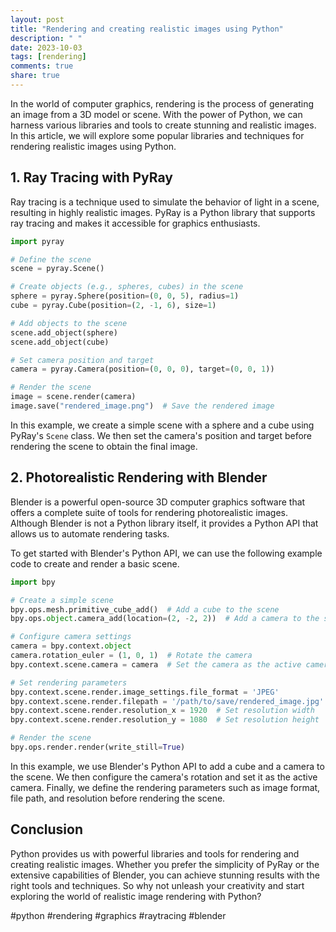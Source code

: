 ```yaml
---
layout: post
title: "Rendering and creating realistic images using Python"
description: " "
date: 2023-10-03
tags: [rendering]
comments: true
share: true
---
```


In the world of computer graphics, rendering is the process of generating an image from a 3D model or scene. With the power of Python, we can harness various libraries and tools to create stunning and realistic images. In this article, we will explore some popular libraries and techniques for rendering realistic images using Python.

## 1. Ray Tracing with PyRay

Ray tracing is a technique used to simulate the behavior of light in a scene, resulting in highly realistic images. PyRay is a Python library that supports ray tracing and makes it accessible for graphics enthusiasts.

```python
import pyray

# Define the scene
scene = pyray.Scene()

# Create objects (e.g., spheres, cubes) in the scene
sphere = pyray.Sphere(position=(0, 0, 5), radius=1)
cube = pyray.Cube(position=(2, -1, 6), size=1)

# Add objects to the scene
scene.add_object(sphere)
scene.add_object(cube)

# Set camera position and target
camera = pyray.Camera(position=(0, 0, 0), target=(0, 0, 1))

# Render the scene
image = scene.render(camera)
image.save("rendered_image.png")  # Save the rendered image
```

In this example, we create a simple scene with a sphere and a cube using PyRay's `Scene` class. We then set the camera's position and target before rendering the scene to obtain the final image.

## 2. Photorealistic Rendering with Blender

Blender is a powerful open-source 3D computer graphics software that offers a complete suite of tools for rendering photorealistic images. Although Blender is not a Python library itself, it provides a Python API that allows us to automate rendering tasks.

To get started with Blender's Python API, we can use the following example code to create and render a basic scene.

```python
import bpy

# Create a simple scene
bpy.ops.mesh.primitive_cube_add()  # Add a cube to the scene
bpy.ops.object.camera_add(location=(2, -2, 2))  # Add a camera to the scene

# Configure camera settings
camera = bpy.context.object
camera.rotation_euler = (1, 0, 1)  # Rotate the camera
bpy.context.scene.camera = camera  # Set the camera as the active camera

# Set rendering parameters
bpy.context.scene.render.image_settings.file_format = 'JPEG'
bpy.context.scene.render.filepath = '/path/to/save/rendered_image.jpg'
bpy.context.scene.render.resolution_x = 1920  # Set resolution width
bpy.context.scene.render.resolution_y = 1080  # Set resolution height

# Render the scene
bpy.ops.render.render(write_still=True)
```

In this example, we use Blender's Python API to add a cube and a camera to the scene. We then configure the camera's rotation and set it as the active camera. Finally, we define the rendering parameters such as image format, file path, and resolution before rendering the scene.

## Conclusion

Python provides us with powerful libraries and tools for rendering and creating realistic images. Whether you prefer the simplicity of PyRay or the extensive capabilities of Blender, you can achieve stunning results with the right tools and techniques. So why not unleash your creativity and start exploring the world of realistic image rendering with Python?

#python #rendering #graphics #raytracing #blender
